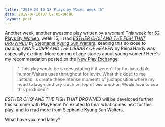 ```yaml
---
title: "2019 04 10 52 Plays by Women Week 15"
date: 2019-04-10T07:07:05-06:00
layout: post
---
```


Another week, another awesome play written by a woman! This week for [52 Plays By Women](https://twitter.com/52playsbywomen), week 15, I read [*ESTHER CHOI AND THE FISH THAT DROWNED*](https://newplayexchange.org/plays/348650/esther-choi-and-fish-drowned) by [Stephanie Kyung Sun Walters](https://newplayexchange.org/users/13614/stephanie-kyung-sun-walters). Reading this so close to reading *ANNIE JUMP AND THE LIBRARY OF HEAVEN* by Reina Hardy was especially exciting. More coming of age stories about young women! Here's my recommendation posted on the [New Play Exchange](https://newplayexchange.org/dashboard):

>" This play would be so devastating if it weren't for the incredible humor Walters uses throughout for levity. What this does to me instead, is create these intense moments of juxtaposition where my need to laugh and cry crash on top of one another. Would love to see this produced!"

*ESTHER CHOI AND THE FISH THAT DROWNED* will be developed further this summer with PlayPenn! I'm excited to hear what comes next for this play, and to read more from Stephanie Kyung Sun Walters.

What have you read lately?
